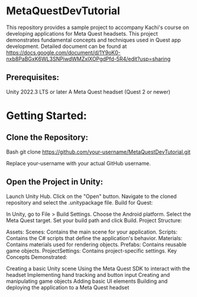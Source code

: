 # MetaQuestDevTutorial

This repository provides a sample project to accompany Kachi's course on developing applications for Meta Quest headsets. This project demonstrates fundamental concepts and techniques used in Quest app development. Detailed document can be found at https://docs.google.com/document/d/1Y9oK0-nxb8PaBGxK6WL3SNPiwdWMZxlXOPgdPfd-5R4/edit?usp=sharing

## Prerequisites:

Unity 2022.3 LTS or later
A Meta Quest headset (Quest 2 or newer)

# Getting Started:

## Clone the Repository:

Bash
git clone https://github.com/your-username/MetaQuestDevTutorial.git

Replace your-username with your actual GitHub username.

## Open the Project in Unity:

Launch Unity Hub.
Click on the "Open" button.
Navigate to the cloned repository and select the .unitypackage file.
Build for Quest:

In Unity, go to File > Build Settings.
Choose the Android platform.
Select the Meta Quest target.
Set your build path and click Build.
Project Structure:

Assets:
Scenes: Contains the main scene for your application.
Scripts: Contains the C# scripts that define the application's behavior.
Materials: Contains materials used for rendering objects.
Prefabs: Contains reusable game objects.
ProjectSettings: Contains project-specific settings.
Key Concepts Demonstrated:

Creating a basic Unity scene
Using the Meta Quest SDK to interact with the headset
Implementing hand tracking and button input
Creating and manipulating game objects
Adding basic UI elements
Building and deploying the application to a Meta Quest headset
